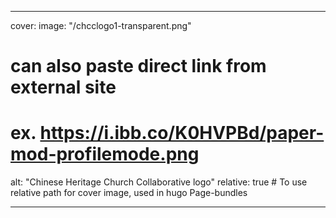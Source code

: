 ---

cover:
  image: "/chcclogo1-transparent.png"
  # can also paste direct link from external site
  # ex. https://i.ibb.co/K0HVPBd/paper-mod-profilemode.png
  alt: "Chinese Heritage Church Collaborative logo"
  relative: true # To use relative path for cover image, used in hugo Page-bundles


---